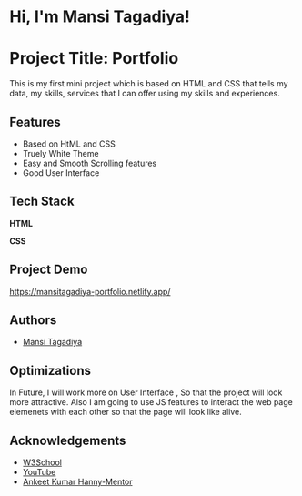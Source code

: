 
# Hi, I'm Mansi Tagadiya! 

  
# Project Title: Portfolio

This is my first mini project which is based on HTML and CSS that tells my data, my skills, services that I can offer using my skills and experiences.

## Features

- Based on HtML and CSS 
- Truely White Theme
- Easy and Smooth Scrolling features
- Good User Interface

  
## Tech Stack

**HTML**

**CSS**
## Project Demo

https://mansitagadiya-portfolio.netlify.app/



  
## Authors

- [Mansi Tagadiya]() 
## Optimizations

In Future, I will work more on User Interface , So that the project will look more attractive. Also I am going to use JS features to interact the web page elemenets with each other so that the page will look like alive.
## Acknowledgements

 - [W3School](https://www.w3schools.com/)
 - [YouTube](https://www.youtube.com/)
 - [Ankeet Kumar Hanny-Mentor](https://www.linkedin.com/in/ankeethanny007)
